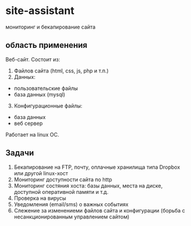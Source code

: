 # site-assistant
мониторинг и бекапирование сайта

## область применения
Веб-сайт. 
Состоит из:
 1. Файлов сайта (html, css, js, php и т.п.)
 2. Данных:
  - пользовательские файлы
  - база данных (mysql)
 3. Конфигурационные файлы:
  - база данных
  - веб сервер

Работает на linux ОС.

## Задачи
 1. Бекапирование на FTP, почту, оплачные хранилища типа Dropbox или другой linux-хост
 2. Мониторинг доступности сайта по http
 3. Мониторинг состяния хоста: базы данных, места на диске, доступной оперативной памяти и т.д.
 4. Проверка на вирусы
 5. Уведомления (email/sms) о важных событиях
 6. Слежение за изменениеми файлов сайта и конфигурации (борьба с несанкционированным управлением сайтом)

